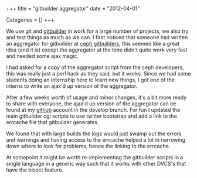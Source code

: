 +++
title = "gitbuilder aggregator"
date = "2012-04-01"


Categories = []
+++

We use git and [gitbuilder](https://github.com/apenwarr/gitbuilder) in
work for a large number of projects, we also try and test things as
much as we can. I first noticed that someone had written an aggregator
for gitbuilder at [ceph
gitbuilders](http://ceph.newdream.net/gitbuilder.cgi), this seemed
like a great idea (and it is) except the aggregator at the time didn't
quite work very fast and needed some ajax magic.

I had asked for a copy of the aggregator script from the ceph
developers, this was really just a perl hack as they said, but it
works. Since we had some students doing an internship here to learn
new things, I got one of the interns to write an ajax'd up version of
the aggregator.

After a few weeks worth of usage and minor changes, it's a bit more
ready to share with everyone, the ajax'd up version of the aggregator
can be found at my
[github](https://github.com/jcftang/gitbuilder/tree/develop/contrib/gitbuilder-ajax)
account in the develop branch. For fun I updated the main gitbuilder
cgi scripts to use twitter bootstrap and add a link to the errcache
file that gitbuilder generates.

We found that with large builds the logs would just swamp out the
errors and warnings and having access to the errcache helped a lot in
narrowing down where to look for problems, hence the linking to the
errcache.

At somepoint it might be worth re-implementing the gitbuilder scripts
in a single language in a generic way such that it works with other
DVCS's that have the bisect feature.
